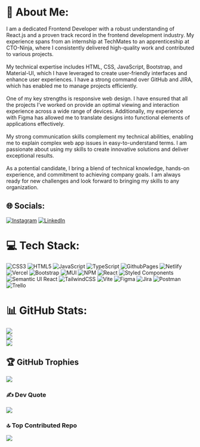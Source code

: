 # 💫 About Me:     
I am a dedicated Frontend Developer with a robust understanding of React.js and a proven track record in the frontend development industry. My experience spans from an internship at TechMates to an apprenticeship at CTO-Ninja, where I consistently delivered high-quality work and contributed to various projects.<br><br>My technical expertise includes HTML, CSS, JavaScript, Bootstrap, and Material-UI, which I have leveraged to create user-friendly interfaces and enhance user experiences. I have a strong command over GitHub and JIRA, which has enabled me to manage projects efficiently.<br><br>One of my key strengths is responsive web design. I have ensured that all the projects I’ve worked on provide an optimal viewing and interaction experience across a wide range of devices. Additionally, my experience with Figma has allowed me to translate designs into functional elements of applications effectively.<br><br>My strong communication skills complement my technical abilities, enabling me to explain complex web app issues in easy-to-understand terms. I am passionate about using my skills to create innovative solutions and deliver exceptional results.<br><br>As a potential candidate, I bring a blend of technical knowledge, hands-on experience, and commitment to achieving company goals. I am always ready for new challenges and look forward to bringing my skills to any organization.


## 🌐 Socials:
[![Instagram](https://img.shields.io/badge/Instagram-%23E4405F.svg?logo=Instagram&logoColor=white)](https://www.instagram.com/manish_guhe_818?igsh=bHU3bjQ5Yzh4c2oy) [![LinkedIn](https://img.shields.io/badge/LinkedIn-%230077B5.svg?logo=linkedin&logoColor=white)](https://www.linkedin.com/in/manish-guhe-4860711b3/) 

# 💻 Tech Stack:
![CSS3](https://img.shields.io/badge/css3-%231572B6.svg?style=for-the-badge&logo=css3&logoColor=white) ![HTML5](https://img.shields.io/badge/html5-%23E34F26.svg?style=for-the-badge&logo=html5&logoColor=white) ![JavaScript](https://img.shields.io/badge/javascript-%23323330.svg?style=for-the-badge&logo=javascript&logoColor=%23F7DF1E) ![TypeScript](https://img.shields.io/badge/typescript-%23007ACC.svg?style=for-the-badge&logo=typescript&logoColor=white) ![GithubPages](https://img.shields.io/badge/github%20pages-121013?style=for-the-badge&logo=github&logoColor=white) ![Netlify](https://img.shields.io/badge/netlify-%23000000.svg?style=for-the-badge&logo=netlify&logoColor=#00C7B7) ![Vercel](https://img.shields.io/badge/vercel-%23000000.svg?style=for-the-badge&logo=vercel&logoColor=white) ![Bootstrap](https://img.shields.io/badge/bootstrap-%238511FA.svg?style=for-the-badge&logo=bootstrap&logoColor=white) ![MUI](https://img.shields.io/badge/MUI-%230081CB.svg?style=for-the-badge&logo=mui&logoColor=white) ![NPM](https://img.shields.io/badge/NPM-%23CB3837.svg?style=for-the-badge&logo=npm&logoColor=white) ![React](https://img.shields.io/badge/react-%2320232a.svg?style=for-the-badge&logo=react&logoColor=%2361DAFB) ![Styled Components](https://img.shields.io/badge/styled--components-DB7093?style=for-the-badge&logo=styled-components&logoColor=white) ![Semantic UI React](https://img.shields.io/badge/Semantic%20UI%20React-%2335BDB2.svg?style=for-the-badge&logo=SemanticUIReact&logoColor=white) ![TailwindCSS](https://img.shields.io/badge/tailwindcss-%2338B2AC.svg?style=for-the-badge&logo=tailwind-css&logoColor=white) ![Vite](https://img.shields.io/badge/vite-%23646CFF.svg?style=for-the-badge&logo=vite&logoColor=white) ![Figma](https://img.shields.io/badge/figma-%23F24E1E.svg?style=for-the-badge&logo=figma&logoColor=white) ![Jira](https://img.shields.io/badge/jira-%230A0FFF.svg?style=for-the-badge&logo=jira&logoColor=white) ![Postman](https://img.shields.io/badge/Postman-FF6C37?style=for-the-badge&logo=postman&logoColor=white) ![Trello](https://img.shields.io/badge/Trello-%23026AA7.svg?style=for-the-badge&logo=Trello&logoColor=white)
# 📊 GitHub Stats:
![](https://github-readme-stats.vercel.app/api?username=manishguhe301&theme=dark&hide_border=false&include_all_commits=true&count_private=true)<br/>
![](https://github-readme-streak-stats.herokuapp.com/?user=manishguhe301&theme=dark&hide_border=false)<br/>
![](https://github-readme-stats.vercel.app/api/top-langs/?username=manishguhe301&theme=dark&hide_border=false&include_all_commits=true&count_private=true&layout=compact)

## 🏆 GitHub Trophies
![](https://github-profile-trophy.vercel.app/?username=manishguhe301&theme=radical&no-frame=false&no-bg=true&margin-w=4)

### ✍️ Dev Quote
![](https://quotes-github-readme.vercel.app/api?type=vetical&theme=radical)

### 🔝 Top Contributed Repo
![](https://github-contributor-stats.vercel.app/api?username=manishguhe301&limit=5&theme=dark&combine_all_yearly_contributions=true)

<!-- Proudly created with GPRM ( https://gprm.itsvg.in ) -->
